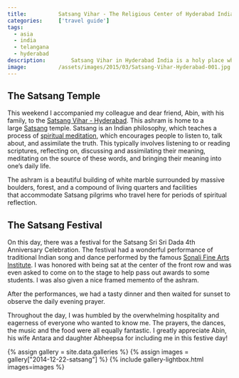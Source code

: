 ```yaml
---
title:			Satsang Vihar - The Religious Center of Hyderabad India
categories:		['travel guide']
tags:
  - asia
  - india
  - telangana
  - hyderabad
description:		Satsang Vihar in Hyderabad India is a holy place which welcomed me to their anniversary festival and honored me in the most surprising of ways.
image:			/assets/images/2015/03/Satsang-Vihar-Hyderabad-001.jpg
---
```


## The Satsang Temple

This weekend I accompanied my colleague and dear friend, Abin, with his family, to the [Satsang Vihar - Hyderabad](https://satsanghyderabad.org/). This ashram is home to a large [Satsang](https://www.satsang.org.in/) temple. Satsang is an Indian philosophy, which teaches a process of [spiritual meditation](https://medium.com/@AbinChowdhury/the-powerful-radha-soami-and-shabd-yoga-1a5e9078bf0e), which encourages people to listen to, talk about, and assimilate the truth. This typically involves listening to or reading scriptures, reflecting on, discussing and assimilating their meaning, meditating on the source of these words, and bringing their meaning into one’s daily life.

The ashram is a beautiful building of white marble surrounded by massive boulders, forest, and a compound of living quarters and facilities that accommodate Satsang pilgrims who travel here for periods of spiritual reflection.

## The Satsang Festival

On this day, there was a festival for the Satsang Sri Sri Dada 4th Anniversary Celebration. The festival had a wonderful performance of traditional Indian song and dance performed by the famous [Sonali Fine Arts Institute](https://www.facebook.com/Sonaliacademyoffinearts/). I was honored with being sat at the center of the front row and was even asked to come on to the stage to help pass out awards to some students. I was also given a nice framed memento of the ashram.

After the performances, we had a tasty dinner and then waited for sunset to observe the daily evening prayer.

Throughout the day, I was humbled by the overwhelming hospitality and eagerness of everyone who wanted to know me. The prayers, the dances, the music and the food were all equally fantastic. I greatly appreciate Abin, his wife Antara and daughter Abheepsa for including me in this festive day!

{% assign gallery = site.data.galleries %}
{% assign images = gallery["2014-12-22-satsang"] %}
{% include gallery-lightbox.html images=images %}
